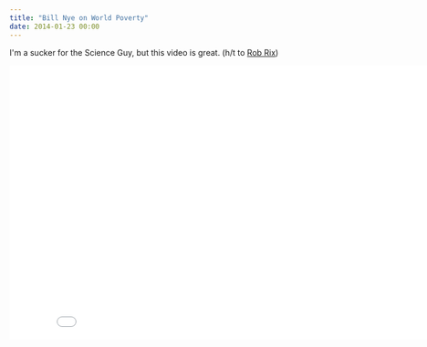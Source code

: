 ```yaml
---
title: "Bill Nye on World Poverty"
date: 2014-01-23 00:00
---
```


<p>I'm a sucker for the Science Guy, but this video is great. (h/t to <a href="http://twitter.com/rob_rox">Rob Rix</a>)</p>

<div class="embed-responsive embed-responsive-16by9"><iframe scrolling="no" data-image-dimensions="854x480" allowfullscreen="" src="//cdn.embedly.com/widgets/media.html?url=http%3A%2F%2Fwww.youtube.com%2Fwatch%3Fv%3DaLvJ1mqlM98&amp;src=http%3A%2F%2Fwww.youtube.com%2Fembed%2FaLvJ1mqlM98%3Ffeature%3Doembed&amp;image=http%3A%2F%2Fi1.ytimg.com%2Fvi%2FaLvJ1mqlM98%2Fhqdefault.jpg&amp;type=text%2Fhtml&amp;schema=youtube&amp;wmode=opaque&amp;enablejsapi=1" width="854" data-embed="true" frameborder="0" class="embed-responsive-item" height="480"></iframe></div>

<!-- more -->

